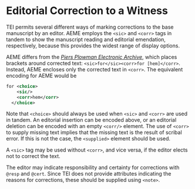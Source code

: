 # Editorial Correction to a Witness

TEI permits several different ways of marking corrections to the base manuscript by an editor. AEME employs the `<sic>` and `<corr>` tags in tandem to show the manuscript reading and editorial emendation, respectively, because this provides the widest range of display options.

AEME differs from the <a href="http://www3.iath.virginia.edu/seenet/piers/protocoltran.html" target="_blank">*Piers Plowman Electronic Archive*</a>, which places brackets around corrected text: `<sic>for</sic><corr>for [hem]</corr>`. Instead, AEME encloses only the corrected text in `<corr>`. The equivalent encoding for AEME would be

```xml
for <choice>
    <sic/>
    <corr>hem</corr>
  </choice>
```

Note that `<choice>` should always be used when `<sic>` and `<corr>` are used in tandem. An editorial insertion can be encoded above, or an editorial deletion can be encoded with an empty `<corr/>` element. The use of `<corr>` to supply missing text implies that the missing text is the result of scribal error. If this is not the case, the `<supplied>` element should be used.

A `<sic>` tag may be used without `<corr>`, and vice versa, if the editor elects not to correct the text.

The editor may indicate responsibility and certainty for corrections with `@resp` and `@cert`. Since TEI does not provide attributes indicating the reasons for corrections, these should be supplied using `<note>`.
